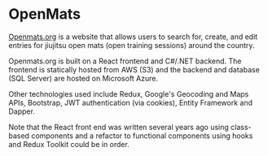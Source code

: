 # OpenMats

[Openmats.org](https://www.openmats.org) is a website that allows users to search for, create, and edit entries for jiujitsu open mats (open training sessions) around the country.

Openmats.org is built on a React frontend and C#/.NET backend. The frontend is statically hosted from AWS (S3) and the backend and database (SQL Server) are hosted on Microsoft Azure.

Other technologies used include Redux, Google's Geocoding and Maps APIs, Bootstrap, JWT authentication (via cookies), Entity Framework and Dapper.

Note that the React front end was written several years ago using class-based components and a refactor to functional components using hooks and Redux Toolkit could be in order.
